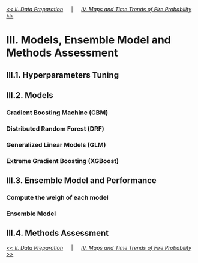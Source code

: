 [*<< II. Data Preparation*](https://github.com/abid-mohamed/Mapping_the_Spatio-Temporal_Distribution_of_Fires_in_the_Amazon/blob/main/2_data_preparation/README.md) 
&emsp; | &emsp;
[*IV. Maps and Time Trends of Fire Probability >>*](https://github.com/abid-mohamed/Mapping_the_Spatio-Temporal_Distribution_of_Fires_in_the_Amazon/blob/main/README.md#iv-maps-and-time-trends-of-fire-probability)

# III. Models, Ensemble Model and Methods Assessment

## III.1. Hyperparameters Tuning

## III.2. Models

### Gradient Boosting Machine (GBM)

### Distributed Random Forest (DRF)

### Generalized Linear Models (GLM)

### Extreme Gradient Boosting (XGBoost)

## III.3. Ensemble Model and Performance

### Compute the weigh of each model

### Ensemble Model

## III.4. Methods Assessment



[*<< II. Data Preparation*](https://github.com/abid-mohamed/Mapping_the_Spatio-Temporal_Distribution_of_Fires_in_the_Amazon/blob/main/2_data_preparation/README.md) 
&emsp; | &emsp;
[*IV. Maps and Time Trends of Fire Probability >>*](https://github.com/abid-mohamed/Mapping_the_Spatio-Temporal_Distribution_of_Fires_in_the_Amazon/blob/main/README.md#iv-maps-and-time-trends-of-fire-probability)